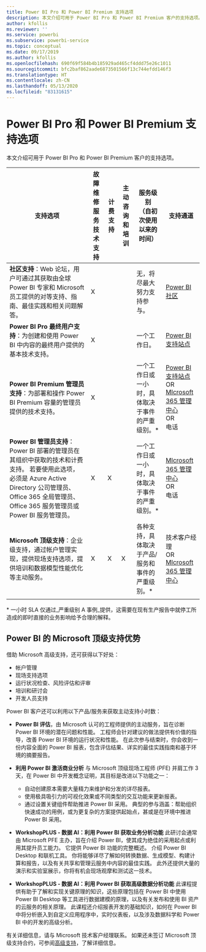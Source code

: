 ```yaml
---
title: Power BI Pro 和 Power BI Premium 支持选项
description: 本文介绍可用于 Power BI Pro 和 Power BI Premium 客户的支持选项。
author: kfollis
ms.reviewer: ''
ms.service: powerbi
ms.subservice: powerbi-service
ms.topic: conceptual
ms.date: 09/17/2019
ms.author: kfollis
ms.openlocfilehash: 690f69f584b4b185929ad465cf4ddd75e26c1011
ms.sourcegitcommit: bfc2baf862aade6873501566f13c744efdd146f3
ms.translationtype: HT
ms.contentlocale: zh-CN
ms.lasthandoff: 05/13/2020
ms.locfileid: "83131615"
---
```

# <a name="power-bi-pro-and-power-bi-premium-support-options"></a>Power BI Pro 和 Power BI Premium 支持选项

本文介绍可用于 Power BI Pro 和 Power BI Premium 客户的支持选项。

| **支持选项** | **故障维修服务技术支持** | **计费支持** | **主动咨询和培训** | **服务级别<br>（自初次使用以来的时间）** | **支持通道** |
| --- | --- | --- | --- | --- | --- |
| **社区支持**：Web 论坛，用户可通过其获取由全球 Power BI 专家和 Microsoft 员工提供的对等支持、指南、最佳实践和相关问题解答。 | X |   |   | 无，将尽最大努力支持参与。 | [Power BI 社区](https://community.powerbi.com) |
| **Power BI Pro 最终用户支持**：为创建和使用 Power BI 中内容的最终用户提供的基本技术支持。 | X |   |   | 一个工作日。 | [Power BI 支持站点](https://support.powerbi.com)  |
| **Power BI Premium 管理员支持**：为部署和操作 Power BI Premium 容量的管理员提供的技术支持。 | X |   |   | 一个工作日或一小时，具体取决于事件的严重级别。\* | [Power BI 支持站点](https://support.powerbi.com)<br>OR<br>[MIcrosoft 365 管理中心](https://portal.office.com/adminportal)<br>OR<br> 电话 |
| **Power BI 管理员支持**：Power BI 部署的管理员在其组织中获取的技术和计费支持。  若要使用此选项，必须是 Azure Active Directory 公司管理员、Office 365 全局管理员、Office 365 服务管理员或 Power BI 服务管理员。 | X | X |   | 一个工作日或一小时，具体取决于事件的严重级别。\* | [MIcrosoft 365 管理中心](https://portal.office.com/adminportal)<br>OR<br> 电话 |
| **Microsoft 顶级支持**：企业级支持，通过帐户管理实现，提供现场支持选项，提供培训和数据模型性能优化等主动服务。 | X | X | X | 各种支持，具体取决于产品/服务和事件的严重级别。\* | 技术客户经理 <br>OR<br> [MIcrosoft 365 管理中心](https://portal.office.com/adminportal) |
| | | | | | |

\* 一小时 SLA 仅通过_严重级别 A 事例_提供，这需要在现有生产报告中就停工所造成的即时直接的业务影响给予合理的解释。

## <a name="power-bi-benefits-for-microsoft-premier-support"></a>Power BI 的 Microsoft 顶级支持优势

借助 Microsoft 高级支持，还可获得以下好处：

- 帐户管理
- 现场支持选项
- 运行状况检查、风险评估和评审
- 培训和研讨会
- 开发人员支持

Power BI 客户还可以利用以下产品/服务来获取主动支持小时数：

 - **Power BI 评估**，由 Microsoft 认可的工程师提供的主动服务，旨在诊断 Power BI 环境的潜在问题和性能。 工程师会针对建议的做法提供有价值的指导，改善 Power BI 环境的运行状况和性能。 在此次参与结束时，你会收到一份内容全面的 Power BI 报表，包含评估结果、详实的最佳实践指南和基于环境的摘要报告。

 - **利用 Power BI 激活商业分析** 与 Microsoft 顶级现场工程师 (PFE) 并肩工作 3 天，在 Power BI 中开发概念证明，其目标是改进以下功能之一：
    - 自动创建原本需要大量精力来维护和分发的详尽报表。
    - 使用极具吸引力的可视化效果或不同类型的交互功能来更新报表。 
    - 通过设置关键组件帮助推进 Power BI 采用。 典型的参与涵盖：帮助组织快速成功的用例，或为更复杂的方案提供起始点，甚或是在环境中推进 Power BI 采用。

  - **WorkshopPLUS - 数据 AI：利用 Power BI 获取业务分析功能** 此研讨会通常由 Microsoft PFE 主办，旨在介绍 Power BI，使其成为绝佳的采用起点或利用其提升员工能力。
它提供 Power BI 功能的完整概述。 介绍 Power BI Desktop 和联机工具。 你将能够详尽了解如何转换数据、生成模型、构建计算和报告，以及有关共享和管理云服务中内容的最佳实践。 此外还提供大量的演示和实验室展示，你将有机会现场观摩和测试这一技术。

  - **WorkshopPLUS - 数据 AI：利用 Power BI 获取高级数据分析功能** 此课程提供有助于了解和实现关键原理的知识，这些原理包括在 Power BI 中使用 Power BI Desktop 等工具进行数据建模的原理，以及有关发布和使用 BI 资产的云服务的相关原理。 此课程还介绍报表开发的基础知识，如何在 Power BI 中将分析嵌入到自定义应用程序中，实时仪表板，以及涉及数据科学和 Power BI 中的开发的高级分析。

有关详细信息，请与 Microsoft 技术客户经理联系。 如果还未签订 Microsoft 顶级支持合约，可参阅[高级支持](https://support.microsoft.com/premier)，了解详细信息。
